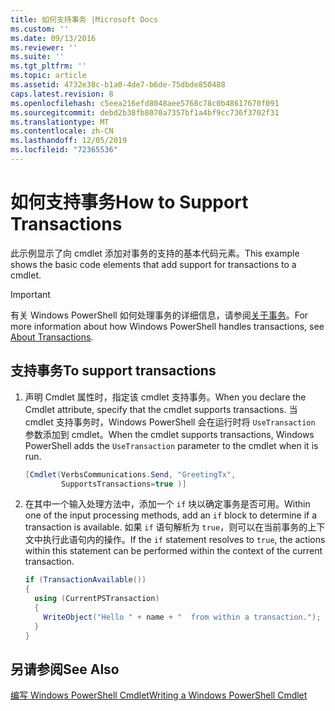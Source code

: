 ```yaml
---
title: 如何支持事务 |Microsoft Docs
ms.custom: ''
ms.date: 09/13/2016
ms.reviewer: ''
ms.suite: ''
ms.tgt_pltfrm: ''
ms.topic: article
ms.assetid: 4732e38c-b1a0-4de7-b6de-75dbde850488
caps.latest.revision: 8
ms.openlocfilehash: c5eea216efd8048aee5768c78c0b48617670f091
ms.sourcegitcommit: debd2b38fb8070a7357bf1a4bf9cc736f3702f31
ms.translationtype: MT
ms.contentlocale: zh-CN
ms.lasthandoff: 12/05/2019
ms.locfileid: "72365536"
---
```

# <a name="how-to-support-transactions"></a><span data-ttu-id="d4d0b-102">如何支持事务</span><span class="sxs-lookup"><span data-stu-id="d4d0b-102">How to Support Transactions</span></span>

<span data-ttu-id="d4d0b-103">此示例显示了向 cmdlet 添加对事务的支持的基本代码元素。</span><span class="sxs-lookup"><span data-stu-id="d4d0b-103">This example shows the basic code elements that add support for transactions to a cmdlet.</span></span>

> [!IMPORTANT]
> <span data-ttu-id="d4d0b-104">有关 Windows PowerShell 如何处理事务的详细信息，请参阅[关于事务][about_Transactions]。</span><span class="sxs-lookup"><span data-stu-id="d4d0b-104">For more information about how Windows PowerShell handles transactions, see [About Transactions][about_Transactions].</span></span>

## <a name="to-support-transactions"></a><span data-ttu-id="d4d0b-105">支持事务</span><span class="sxs-lookup"><span data-stu-id="d4d0b-105">To support transactions</span></span>

1. <span data-ttu-id="d4d0b-106">声明 Cmdlet 属性时，指定该 cmdlet 支持事务。</span><span class="sxs-lookup"><span data-stu-id="d4d0b-106">When you declare the Cmdlet attribute, specify that the cmdlet supports transactions.</span></span>
   <span data-ttu-id="d4d0b-107">当 cmdlet 支持事务时，Windows PowerShell 会在运行时将 `UseTransaction` 参数添加到 cmdlet。</span><span class="sxs-lookup"><span data-stu-id="d4d0b-107">When the cmdlet supports transactions, Windows PowerShell adds the `UseTransaction` parameter to the cmdlet when it is run.</span></span>

    ```csharp
    [Cmdlet(VerbsCommunications.Send, "GreetingTx",
            SupportsTransactions=true )]
    ```

2. <span data-ttu-id="d4d0b-108">在其中一个输入处理方法中，添加一个 `if` 块以确定事务是否可用。</span><span class="sxs-lookup"><span data-stu-id="d4d0b-108">Within one of the input processing methods, add an `if` block to determine if a transaction is available.</span></span>
   <span data-ttu-id="d4d0b-109">如果 `if` 语句解析为 `true`，则可以在当前事务的上下文中执行此语句内的操作。</span><span class="sxs-lookup"><span data-stu-id="d4d0b-109">If the `if` statement resolves to `true`, the actions within this statement can be performed within the context of the current transaction.</span></span>

    ```csharp
    if (TransactionAvailable())
    {
      using (CurrentPSTransaction)
      {
        WriteObject("Hello " + name + "  from within a transaction.");
      }
    }
    ```

## <a name="see-also"></a><span data-ttu-id="d4d0b-110">另请参阅</span><span class="sxs-lookup"><span data-stu-id="d4d0b-110">See Also</span></span>

[<span data-ttu-id="d4d0b-111">编写 Windows PowerShell Cmdlet</span><span class="sxs-lookup"><span data-stu-id="d4d0b-111">Writing a Windows PowerShell Cmdlet</span></span>](./writing-a-windows-powershell-cmdlet.md)

<!-- External URLs -->

[about_Transactions]: /powershell/module/Microsoft.PowerShell.Core/About/about_Transactions
